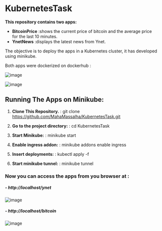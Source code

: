 # KubernetesTask


**This repository contains two apps:**
- **BitcoinPrice** :shows the current price of bitcoin and the average price for the last 10 minutes.
- **YnetNews** :displays the latest news from Ynet.

The objective is to deploy the apps in a Kubernetes cluster, it has developed using minikube.


Both apps were dockerized on dockerhub :

![image](https://user-images.githubusercontent.com/96788273/205503828-c7b5fa35-1e36-4f0b-9b1b-6f3244d8b6e1.png)

![image](https://user-images.githubusercontent.com/96788273/205503865-4631ae73-12dd-4a3e-aced-9bdeb55cf840.png)


## **Running The Apps on Minikube:**

1. **Clone This Repository.** : git clone https://github.com/MahaMassalha/KubernetesTask.git

2. **Go to the project directory:** : cd KubernetesTask

3. **Start Minikube:** : minikube start

4. **Enable ingress addon:** : minikube addons enable ingress

5. **Insert deployments:** : kubectl apply -f

6. **Start minikube tunnel:** : minikube tunnel


### **Now you can access the apps from you browser at :** 
##### - http://localhost/ynet

![image](https://user-images.githubusercontent.com/96788273/205508314-088f6ab3-1829-418d-8884-72794d63a3a2.png)


##### - http://localhost/bitcoin

![image](https://user-images.githubusercontent.com/96788273/205508740-cc39bc9e-6f24-49ff-a4f0-33755df03bf0.png)

